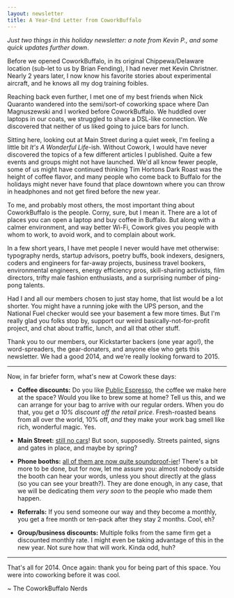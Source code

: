 ```yaml
---
layout: newsletter
title: A Year-End Letter from CoworkBuffalo
---
```


_Just two things in this holiday newsletter: a note from Kevin P., and some quick updates further down_.

Before we opened CoworkBuffalo, in its original Chippewa/Delaware location (sub-let to us by Brian Fending), I had never met Kevin Christner. Nearly 2 years later, I now know his favorite stories about experimental aircraft, and he knows all my dog training foibles.

Reaching back even further, I met one of my best friends when Nick Quaranto wandered into the semi/sort-of coworking space where Dan Magnuszewski and I worked before CoworkBuffalo. We huddled over laptops in our coats, we struggled to share a DSL-like connection. We discovered that neither of us liked going to juice bars for lunch.

Sitting here, looking out at Main Street during a quiet week, I'm feeling a little bit _It's A Wonderful Life_-ish. Without Cowork, I would have never discovered the topics of a few different articles I published. Quite a few events and groups might not have launched. We'd all know fewer people, some of us might have continued thinking Tim Hortons Dark Roast was the height of coffee flavor, and many people who come back to Buffalo for the holidays might never have found that place downtown where you can throw in headphones and not get fired before the new year.

To me, and probably most others, the most important thing about CoworkBuffalo is the people. Corny, sure, but I mean it. There are a lot of places you can open a laptop and buy coffee in Buffalo. But along with a calmer environment, and way better Wi-Fi, Cowork gives you people with whom to work, to avoid work, and to complain about work.

In a few short years, I have met people I never would have met otherwise: typography nerds, startup advisors, poetry buffs, book indexers, designers, coders and engineers for far-away projects, business travel bookers, environmental engineers, energy efficiency pros, skill-sharing activists, film directors, trifty male fashion enthusiasts, and a surprising number of ping-pong talents.

Had I and all our members chosen to just stay home, that list would be a lot shorter. You might have a running joke with the UPS person, and the National Fuel checker would see your basement a few more times. But I'm really glad you folks stop by, support our weird basically-not-for-profit project, and chat about traffic, lunch, and all that other stuff.

Thank you to our members, our Kickstarter backers (one year ago!), the word-spreaders, the gear-donaters, and anyone else who gets this newsletter. We had a good 2014, and we're really looking forward to 2015.

***

Now, in far briefer form, what's new at Cowork these days:

+ **Coffee discounts:** Do you like [Public Espresso](http://publicespresso.com), the coffee we make here at the space? Would you like to brew some at home? Tell us this, and we can arrange for your bag to arrive with our regular orders. When you do that, you get _a 10% discount off the retail price_. Fresh-roasted beans from all over the world, 10% off, _and_ they make your work bag smell like rich, wonderful magic. Yes.

+ **Main Street:** [still no cars](http://www.buffalonews.com/city-region/why-isnt-traffic-running-on-main-street-20141206)! But soon, supposedly. Streets painted, signs and gates in place, and maybe by spring?

+ **Phone booths:** [all of them are now quite soundproof-ier](https://twitter.com/coworkbuffalo/status/547118487647162368)! There's a bit more to be done, but for now, let me assure you: almost nobody outside the booth can hear your words, unless you shout directly at the glass (so you can see your breath?). They are done enough, in any case, that we will be dedicating them _very soon_ to the people who made them happen.

+ **Referrals:** If you send someone our way and they become a monthly, you get a free month or ten-pack after they stay 2 months. Cool, eh?

+ **Group/business discounts:** Multiple folks from the same firm get a discounted monthly rate. I might even be taking advantage of this in the new year. Not sure how that will work. Kinda odd, huh?

***

That's all for 2014. Once again: thank you for being part of this space. You were into coworking before it was cool.

~ The CoworkBuffalo Nerds
